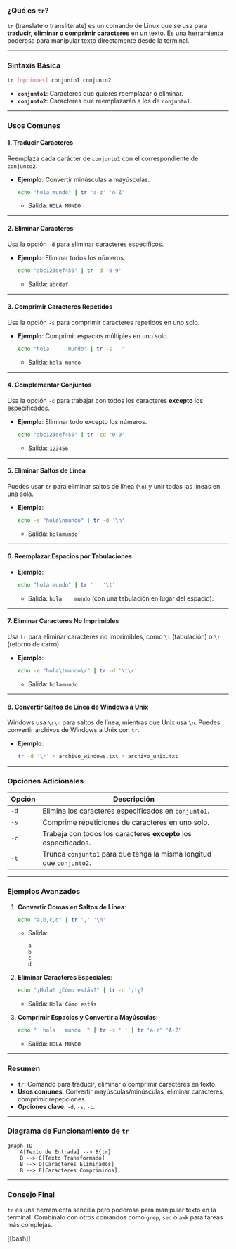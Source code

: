 ### **¿Qué es `tr`?**

`tr` (translate o transliterate) es un comando de Linux que se usa para **traducir, eliminar o comprimir caracteres** en un texto. Es una herramienta poderosa para manipular texto directamente desde la terminal.

---

### **Sintaxis Básica**

```bash
tr [opciones] conjunto1 conjunto2
```

- **`conjunto1`**: Caracteres que quieres reemplazar o eliminar.
- **`conjunto2`**: Caracteres que reemplazarán a los de `conjunto1`.

---

### **Usos Comunes**

#### 1. **Traducir Caracteres**
Reemplaza cada carácter de `conjunto1` con el correspondiente de `conjunto2`.

- **Ejemplo**: Convertir minúsculas a mayúsculas.
  ```bash
  echo "hola mundo" | tr 'a-z' 'A-Z'
  ```
  - Salida: `HOLA MUNDO`

---

#### 2. **Eliminar Caracteres**
Usa la opción `-d` para eliminar caracteres específicos.

- **Ejemplo**: Eliminar todos los números.
  ```bash
  echo "abc123def456" | tr -d '0-9'
  ```
  - Salida: `abcdef`

---

#### 3. **Comprimir Caracteres Repetidos**
Usa la opción `-s` para comprimir caracteres repetidos en uno solo.

- **Ejemplo**: Comprimir espacios múltiples en uno solo.
  ```bash
  echo "hola      mundo" | tr -s ' '
  ```
  - Salida: `hola mundo`

---

#### 4. **Complementar Conjuntos**
Usa la opción `-c` para trabajar con todos los caracteres **excepto** los especificados.

- **Ejemplo**: Eliminar todo excepto los números.
  ```bash
  echo "abc123def456" | tr -cd '0-9'
  ```
  - Salida: `123456`

---

#### 5. **Eliminar Saltos de Línea**
Puedes usar `tr` para eliminar saltos de línea (`\n`) y unir todas las líneas en una sola.

- **Ejemplo**:
  ```bash
  echo -e "hola\nmundo" | tr -d '\n'
  ```
  - Salida: `holamundo`

---

#### 6. **Reemplazar Espacios por Tabulaciones**
- **Ejemplo**:
  ```bash
  echo "hola mundo" | tr ' ' '\t'
  ```
  - Salida: `hola    mundo` (con una tabulación en lugar del espacio).

---

#### 7. **Eliminar Caracteres No Imprimibles**
Usa `tr` para eliminar caracteres no imprimibles, como `\t` (tabulación) o `\r` (retorno de carro).

- **Ejemplo**:
  ```bash
  echo -e "hola\tmundo\r" | tr -d '\t\r'
  ```
  - Salida: `holamundo`

---

#### 8. **Convertir Saltos de Línea de Windows a Unix**
Windows usa `\r\n` para saltos de línea, mientras que Unix usa `\n`. Puedes convertir archivos de Windows a Unix con `tr`.

- **Ejemplo**:
  ```bash
  tr -d '\r' < archivo_windows.txt > archivo_unix.txt
  ```

---

### **Opciones Adicionales**

| Opción | Descripción                                                                 |
|--------|-----------------------------------------------------------------------------|
| `-d`   | Elimina los caracteres especificados en `conjunto1`.                        |
| `-s`   | Comprime repeticiones de caracteres en uno solo.                            |
| `-c`   | Trabaja con todos los caracteres **excepto** los especificados.             |
| `-t`   | Trunca `conjunto1` para que tenga la misma longitud que `conjunto2`.        |

---

### **Ejemplos Avanzados**

1. **Convertir Comas en Saltos de Línea**:
   ```bash
   echo "a,b,c,d" | tr ',' '\n'
   ```
   - Salida:
     ```
     a
     b
     c
     d
     ```

2. **Eliminar Caracteres Especiales**:
   ```bash
   echo "¡Hola! ¿Cómo estás?" | tr -d '¡!¿?'
   ```
   - Salida: `Hola Cómo estás`

3. **Comprimir Espacios y Convertir a Mayúsculas**:
   ```bash
   echo "  hola   mundo  " | tr -s ' ' | tr 'a-z' 'A-Z'
   ```
   - Salida: `HOLA MUNDO`

---

### **Resumen**

- **`tr`**: Comando para traducir, eliminar o comprimir caracteres en texto.
- **Usos comunes**: Convertir mayúsculas/minúsculas, eliminar caracteres, comprimir repeticiones.
- **Opciones clave**: `-d`, `-s`, `-c`.

---

### **Diagrama de Funcionamiento de `tr`**

```mermaid
graph TD
    A[Texto de Entrada] --> B{tr}
    B --> C[Texto Transformado]
    B --> D[Caracteres Eliminados]
    B --> E[Caracteres Comprimidos]
```

---

### **Consejo Final**

`tr` es una herramienta sencilla pero poderosa para manipular texto en la terminal. Combínalo con otros comandos como `grep`, `sed` o `awk` para tareas más complejas.

[[bash]]
